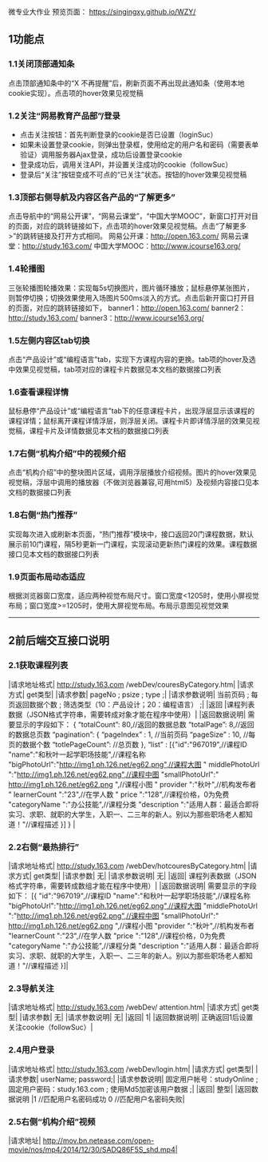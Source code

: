 微专业大作业
预览页面：
https://singingxy.github.io/WZY/


## 1功能点
### 1.1关闭顶部通知条
点击顶部通知条中的“X 不再提醒”后，刷新页面不再出现此通知条（使用本地cookie实现）。点击项的hover效果见视觉稿
### 1.2关注“网易教育产品部”/登录
- 点击关注按钮：首先判断登录的cookie是否已设置（loginSuc）
- 如果未设置登录cookie，则弹出登录框，使用给定的用户名和密码（需要表单验证）调用服务器Ajax登录，成功后设置登录cookie
- 登录成功后，调用关注API，并设置关注成功的cookie（followSuc）
- 登录后“关注”按钮变成不可点的“已关注”状态。按钮的hover效果见视觉稿
### 1.3顶部右侧导航及内容区各产品的“了解更多”
点击导航中的“网易公开课”，“网易云课堂”，“中国大学MOOC”，新窗口打开对目的页面，对应的跳转链接如下，点击项的hover效果见视觉稿。点击“了解更多>”的跳转链接及打开方式相同。
网易公开课：http://open.163.com/
网易云课堂：http://study.163.com/
中国大学MOOC：http://www.icourse163.org/
### 1.4轮播图
三张轮播图轮播效果：实现每5s切换图片，图片循环播放；鼠标悬停某张图片，则暂停切换；切换效果使用入场图片500ms淡入的方式。点击后新开窗口打开目的页面，对应的跳转链接如下，
banner1：http://open.163.com/
banner2：http://study.163.com/
banner3：http://www.icourse163.org/
### 1.5左侧内容区tab切换
点击“产品设计”或“编程语言”tab，实现下方课程内容的更换。tab项的hover及选中效果见视觉稿，tab项对应的课程卡片数据见本文档的数据接口列表
### 1.6查看课程详情
鼠标悬停“产品设计”或“编程语言”tab下的任意课程卡片，出现浮层显示该课程的课程详情；鼠标离开课程详情浮层，则浮层关闭。课程卡片即详情浮层的效果见视觉稿，课程卡片及详情数据见本文档的数据接口列表
### 1.7右侧“机构介绍”中的视频介绍
点击“机构介绍”中的整块图片区域，调用浮层播放介绍视频。图片的hover效果见视觉稿，浮层中调用的播放器（不做浏览器兼容,可用html5）及视频内容接口见本文档的数据接口列表
### 1.8右侧“热门推荐”
实现每次进入或刷新本页面，“热门推荐”模块中，接口返回20门课程数据，默认展示前10门课程，隔5秒更新一门课程，实现滚动更新热门课程的效果。课程数据接口见本文档的数据接口列表
### 1.9页面布局动态适应
根据浏览器窗口宽度，适应两种视觉布局尺寸。窗口宽度<1205时，使用小屏视觉布局；窗口宽度>=1205时，使用大屏视觉布局。布局示意图见视觉效果

***

## 2前后端交互接口说明
### 2.1获取课程列表
|请求地址格式|	http://study.163.com /webDev/couresByCategory.htm|
|请求方式|	get类型|
|请求参数|	pageNo ; 
psize ; 
type ;|
|请求参数说明|	当前页码 ;
每页返回数据个数 ;
筛选类型（10：产品设计；20：编程语言） ;|
|返回	|课程列表数据（JSON格式字符串，需要转成对象才能在程序中使用）|
|返回数据说明|	需要显示的字段如下：
{
 “totalCount”: 80,//返回的数据总数
 “totalPage”: 8,//返回的数据总页数
 “pagination”: {
“pageIndex” : 1, //当前页码
“pageSize” : 10, //每页的数据个数
“totlePageCount”: //总页数
             },
 “list” : [{"id":"967019",//课程ID
 "name":"和秋叶一起学职场技能",//课程名称
 "bigPhotoUrl":"http://img1.ph.126.net/eg62.png",//课程大图
 " middlePhotoUrl ":"http://img1.ph.126.net/eg62.png",//课程中图
 "smallPhotoUrl":" http://img1.ph.126.net/eg62.png ",//课程小图
 " provider ":"秋叶",//机构发布者
 " learnerCount ":"23",//在学人数
 " price ":"128",//课程价格，0为免费
 "categoryName ":"办公技能",//课程分类
 "description ":"适用人群：最适合即将实习、求职、就职的大学生，入职一、二三年的新人。别以为那些职场老人都知道！"//课程描述
}]
}
 |

### 2.2右侧“最热排行”
|请求地址格式|	http://study.163.com /webDev/hotcouresByCategory.htm|
|请求方式|	get类型|
|请求参数|	无|
|请求参数说明|	无|
|返回|	课程列表数据（JSON格式字符串，需要转成数组才能在程序中使用）|
|返回数据说明|	需要显示的字段如下：
[{
   "id":"967019",//课程ID
 "name":"和秋叶一起学职场技能",//课程名称
 "bigPhotoUrl":"http://img1.ph.126.net/eg62.png",//课程大图
 "middlePhotoUrl ":"http://img1.ph.126.net/eg62.png",//课程中图
 "smallPhotoUrl":" http://img1.ph.126.net/eg62.png ",//课程小图
 "provider ":"秋叶",//机构发布者
 "learnerCount ":"23",//在学人数
 "price ":"128",//课程价格，0为免费
 "categoryName ":"办公技能",//课程分类
 "description ":"适用人群：最适合即将实习、求职、就职的大学生，入职一、二三年的新人。别以为那些职场老人都知道！"//课程描述
}]|
### 2.3导航关注
|请求地址格式|	http://study.163.com /webDev/ attention.htm|
|请求方式|	get类型|
|请求参数|	无|
|请求参数说明|	无|
|返回|	1|
|返回数据说明|	正确返回1后设置关注cookie（followSuc）|
### 2.4用户登录
|请求地址格式|	http://study.163.com /webDev/login.htm|
|请求方式|	get类型|
|请求参数|	userName;
password;|
|请求参数说明|	固定用户帐号：studyOnline ;
固定用户密码：study.163.com ;
使用Md5加密该用户数据 ;|
|返回|	整型|
|返回数据说明	|1  //匹配用户名密码成功
0  //匹配用户名密码失败|
### 2.5右侧“机构介绍”视频
|请求地址|	http://mov.bn.netease.com/open-movie/nos/mp4/2014/12/30/SADQ86F5S_shd.mp4|